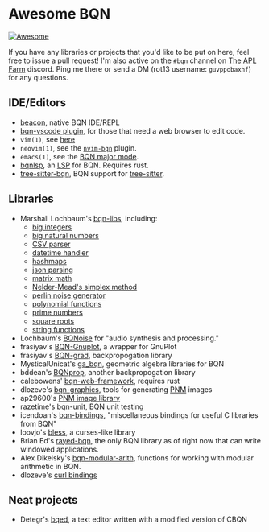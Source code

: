 # Awesome BQN
[![Awesome](https://awesome.re/badge.svg)](https://awesome.re)

If you have any libraries or projects that you'd like to be put on here,
feel free to issue a pull request!  I'm also active on the `#bqn` channel
on [The APL Farm](https://discord.gg/2x6r6VgAmY) discord.  Ping me there
or send a DM (rot13 username: `guvppobaxhf`) for any questions.


## IDE/Editors
- [beacon](https://github.com/x86y/beacon), native BQN IDE/REPL
- [bqn-vscode plugin](https://github.com/razetime/bqn-vscode), 
  for those that need a web browser to edit code.
- `vim(1)`, see [here](https://mlochbaum.github.io/BQN/editors/index.html#vim)
- `neovim(1)`, see the [`nvim-bqn`](https://git.sr.ht/~detegr/nvim-bqn) plugin.
- `emacs(1)`, see the [BQN major mode](https://github.com/museoa/bqn-mode).
- [bqnlsp](https://git.sr.ht/~detegr/bqnlsp), an 
  [LSP](https://microsoft.github.io/language-server-protocol/) for BQN. Requires rust.
- [tree-sitter-bqn](https://github.com/shnarazk/tree-sitter-bqn), BQN support for 
  [tree-sitter](https://tree-sitter.github.io/tree-sitter/).
  

## Libraries
- Marshall Lochbaum's [bqn-libs](https://github.com/mlochbaum/bqn-libs), including:
  - [big integers](https://github.com/mlochbaum/bqn-libs/blob/master/bigint.bqn)
  - [big natural numbers](https://github.com/mlochbaum/bqn-libs/blob/master/bignat.bqn)
  - [CSV parser](https://github.com/mlochbaum/bqn-libs/blob/master/csv.bqn)
  - [datetime handler](https://github.com/mlochbaum/bqn-libs/blob/master/datetime.bqn)
  - [hashmaps](https://github.com/mlochbaum/bqn-libs/blob/master/hashmap.bqn)
  - [json parsing](https://github.com/mlochbaum/bqn-libs/blob/master/json.bqn)
  - [matrix math](https://github.com/mlochbaum/bqn-libs/blob/master/matrix.bqn)
  - [Nelder-Mead's simplex method](https://github.com/mlochbaum/bqn-libs/blob/master/min.bqn)
  - [perlin noise generator](https://github.com/mlochbaum/bqn-libs/blob/master/perlin.bqn)
  - [polynomial functions](https://github.com/mlochbaum/bqn-libs/blob/master/polynomial.bqn)
  - [prime numbers](https://github.com/mlochbaum/bqn-libs/blob/master/primes.bqn)
  - [square roots](https://github.com/mlochbaum/bqn-libs/blob/master/roots.bqn)
  - [string functions](https://github.com/mlochbaum/bqn-libs/blob/master/strings.bqn)
- Lochbaum's [BQNoise](https://github.com/mlochbaum/BQNoise) for
  "audio synthesis and processing."
- frasiyav's [BQN-Gnuplot](https://github.com/frasiyav/BQN-Gnuplot), a wrapper
  for GnuPlot
- frasiyav's [BQN-grad](https://github.com/frasiyav/BQN-grad), backpropogation
  library
- MysticalUnicat's [ga_bqn](https://github.com/MysticalUnicat/ga_bqn), geometric
  algebra libraries for BQN
- bddean's [BQNprop](https://github.com/bddean/BQNprop), another backpropogation
  library
- calebowens' [bqn-web-framework](https://github.com/calebowens/bqn-web-framework),
  requires rust
- dlozeve's [bqn-graphics](https://github.com/dlozeve/bqn-graphics), tools for
  generating [PNM](https://netpbm.sourceforge.net/doc/pnm.html) images
- ap29600's [PNM image library](https://github.com/ap29600/bqn-image)
- razetime's [bqn-unit](https://github.com/razetime/bqn-unit), BQN unit testing
- icendoan's [bqn-bindings](https://github.com/icendoan/bqn-bindings),
  "miscellaneous bindings for useful C libraries from BQN"
- loovjo's [bless](https://github.com/loovjo/bless), a curses-like library
- Brian Ed's [rayed-bqn](https://github.com/Brian-ED/rayed-bqn), the only BQN library as
  of right now that can write windowed applications.
- Alex Dikelsky's [bqn-modular-arith](https://github.com/AlexDikelsky/bqn-modular-arith),
  functions for working with modular arithmetic in BQN.
- dlozeve's [curl bindings](https://github.com/dlozeve/bqn-curl)

## Neat projects
- Detegr's [bqed](https://github.com/Detegr/bqed), a text editor written with a modified
  version of CBQN
